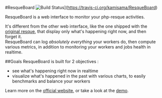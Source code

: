 #ResqueBoard ![Build Status](https://travis-ci.org/kamisama/ResqueBoard.png?branch=dev)](https://travis-ci.org/kamisama/ResqueBoard)

ResqueBoard is a web interface to monitor your php-resque activities.

It's different from the other web interface, like the one shipped with the [original resque](https://github.com/defunkt/resque/#the-front-end), that display only what's happening right now, and then forget it.  
ResqueBoard can log *absolutely everything* your workers do, then compute various metrics, in addition to monitoring your workers and jobs health in realtime.

##Goals
ResqueBoard is built for 2 objectives :

* see what's happening right now in realtime
* visualize what's happened in the past with various charts, to easily benchmarks and balance your workers

Learn more on the [official website](http://resqueboard.kamisama.me), or take a look at the [demo](http://resque.neetcafe.com).